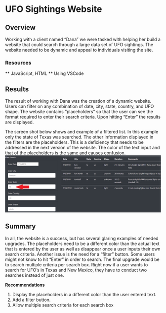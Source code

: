# UFO Sightings Website

## Overview
Working with a client named “Dana” we were tasked with helping her build a website that could search through a large data set of UFO sightings. The website needed to be dynamic and appeal to individuals visiting the site.

### Resources
** JavaScript, HTML
** Using VSCode

## Results
The result of working with Dana was the creation of a dynamic website. Users can filter on any combination of date, city, state, country, and UFO shape. The website contains “placeholders” so that the user can see the format required to enter their search criteria. Upon hitting “Enter” the results are displayed. 

The screen shot below shows and example of a filtered list. In this example only the state of Texas was searched. The other information displayed in the filters are the placeholders. This is a deficiency that needs to be addressed in the next version of the website. The color of the text input and that of the placeholders is the same and causes confusion.   
![Filter Example](https://github.com/Brooks2210/UFOs/blob/main/static/images/results.png)

## Summary
In all, the website is a success, but has several glaring examples of needed upgrades. The placeholders need to be a different color than the actual text that is entered by the user as well as disappear once a user inputs their own search criteria. Another issue is the need for a “filter” button. Some users might not know to hit “Enter” in order to search. The final upgrade would be to search multiple criteria per search box. Right now if a user wants to search for UFO’s in Texas and New Mexico, they have to conduct two searches instead of just one. <br/>

**Recommendations**
1. Display the placeholders in a different color than the user entered text.
2. Add a filter button.
3. Allow multiple search criteria for each search box

